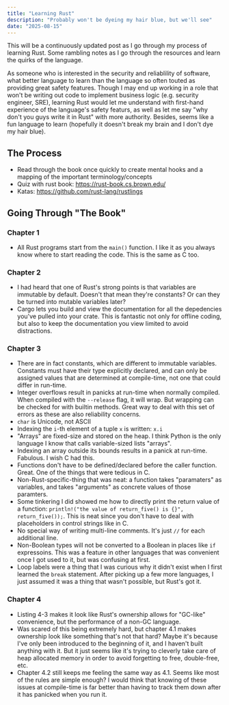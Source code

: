 ```yaml
---
title: "Learning Rust"
description: "Probably won't be dyeing my hair blue, but we'll see"
date: "2025-08-15"
---
```


This will be a continuously updated post as I go through my process of learning Rust. Some rambling notes as I go through the resources and learn the quirks of the language.

As someone who is interested in the security and reliablility of software, what better language to learn than the language so often touted as providing great safety features. Though I may end up working in a role that won't be writing out code to implement business logic (e.g. security engineer, SRE), learning Rust would let me understand with first-hand experience of the language's safety featurs, as well as let me say "why don't you guys write it in Rust" with more authority. Besides, seems like a fun language to learn (hopefully it doesn't break my brain and I don't dye my hair blue).

## The Process

- Read through the book once quickly to create mental hooks and a mapping of the important terminology/concepts
- Quiz with rust book: <https://rust-book.cs.brown.edu/>
- Katas: <https://github.com/rust-lang/rustlings>

## Going Through "The Book"

### Chapter 1

- All Rust programs start from the `main()` function. I like it as you always know where to start reading the code. This is the same as C too.

### Chapter 2

- I had heard that one of Rust's strong points is that variables are immutable by default. Doesn't that mean they're constants? Or can they be turned into mutable variables later?
- Cargo lets you build and view the documentation for all the depedencies you've pulled into your crate. This is fantastic not only for offline coding, but also to keep the documentation you view limited to avoid distractions.

### Chapter 3

- There are in fact constants, which are different to immutable variables. Constants must have their type explicitly declared, and can only be assigned values that are determined at compile-time, not one that could differ in run-time.
- Integer overflows result in panicks at run-time when normally compiled. When compiled with the `--release` flag, it will wrap. But wrapping can be checked for with builtin methods. Great way to deal with this set of errors as these are also reliability concerns.
- `char` is Unicode, not ASCII
- Indexing the `i`-th element of a tuple `x` is written: `x.i`
- "Arrays" are fixed-size and stored on the heap. I think Python is the only language I know that calls variable-sized lists "arrays".
- Indexing an array outside its bounds results in a panick at run-time. Fabulous. I wish C had this.
- Functions don't have to be defined/declared before the caller function. Great. One of the things that were tedious in C.
- Non-Rust-specific-thing that was neat: a function takes "paramaters" as variables, and takes "arguments" as concrete values of those paramters.
- Some tinkering I did showed me how to directly print the return value of a function: `println!("the value of return_five() is {}", return_five());`. This is neat since you don't have to deal with placeholders in control strings like in C.
- No special way of writing multi-line comments. It's just `//` for each additional line.
- Non-Boolean types will not be converted to a Boolean in places like `if` expressoins. This was a feature in other languages that was convenient once I got used to it, but was confusing at first.
- Loop labels were a thing that I was curious why it didn't exist when I first learned the `break` statement. After picking up a few more languages, I just assumed it was a thing that wasn't possible, but Rust's got it.

### Chapter 4

- Listing 4-3 makes it look like Rust's ownership allows for "GC-like" convenience, but the performance of a non-GC language.
- Was scared of this being extremely hard, but chapter 4.1 makes ownership look like something that's not that hard? Maybe it's because I've only been introduced to the beginning of it, and I haven't built anything with it. But it just seems like it's trying to cleverly take care of heap allocated memory in order to avoid forgetting to free, double-free, etc.
- Chapter 4.2 still keeps me feeling the same way as 4.1. Seems like most of the rules are simple enough? I would think that knowing of these issues at compile-time is far better than having to track them down after it has panicked when you run it.
